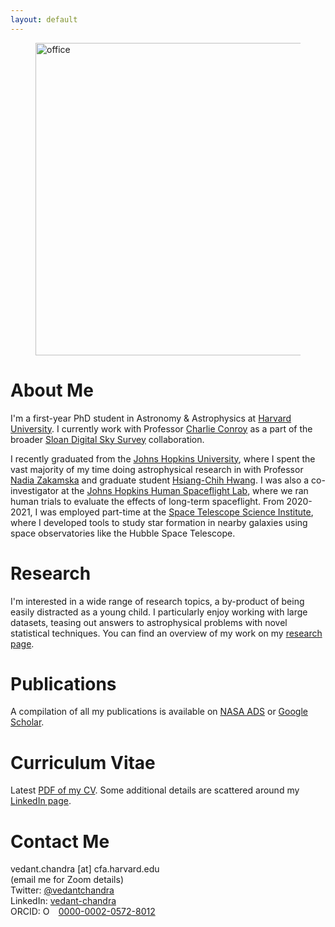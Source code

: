 ```yaml
---
layout: default
---
```


<figure>
<img src="{{site.baseurl}}/assets/office.png" alt="office" width="500"/>
</figure>

<h1 id="about">About Me</h1>

I'm a first-year PhD student in Astronomy & Astrophysics at [Harvard University](https://pweb.cfa.harvard.edu/). I currently work with Professor [Charlie Conroy](https://scholar.harvard.edu/cconroy) as a part of the broader [Sloan Digital Sky Survey](https://www.sdss5.org/) collaboration. 

I recently graduated from the [Johns Hopkins University](https://www.jhu.edu), where I spent the vast majority of my time doing astrophysical research in with Professor [Nadia Zakamska](https://zakamska.johnshopkins.edu/) and graduate student [Hsiang-Chih Hwang](https://www.hwang-astro.me). I was also a co-investigator at the [Johns Hopkins Human Spaceflight Lab](https://www.jhuhsl.space), where we ran human trials to evaluate the effects of long-term spaceflight. From 2020-2021, I was employed part-time at the [Space Telescope Science Institute](https://www.stsci.edu), where I developed tools to study star formation in nearby galaxies using space observatories like the Hubble Space Telescope. 

<h1 id="Research">Research</h1>

I'm interested in a wide range of research topics, a by-product of being easily distracted as a young child. I particularly enjoy working with large datasets, teasing out answers to astrophysical problems with novel statistical techniques. You can find an overview of my work on my [research page](https://vedantchandra.com/research). 

<h1 id="pub">Publications</h1>

A compilation of all my publications is available on [NASA ADS](https://ui.adsabs.harvard.edu/public-libraries/frBgq47XRVm5Oy_ielR_6w) or [Google Scholar](https://scholar.google.com/citations?user=eFbbm5UAAAAJ&hl=en). 

<h1 id="cv">Curriculum Vitae</h1>

Latest [PDF of my CV]({{site.baseurl}}/assets/cv.pdf). Some additional details are scattered around my [LinkedIn page](https://www.linkedin.com/in/vedant-chandra/). 

<h1 id="contact">Contact Me</h1>

vedant.chandra [at] cfa.harvard.edu <br>
(email me for Zoom details) <br>
Twitter: [@vedantchandra](https://twitter.com/vedantchandra) <br>
LinkedIn: [vedant-chandra](https://www.linkedin.com/in/vedant-chandra/) <br>
ORCID: <img src="https://orcid.org/sites/default/files/images/orcid_16x16.png" style="width:1em;margin-right:.5em;" alt="ORCID iD icon"> [0000-0002-0572-8012](https://orcid.org/0000-0002-0572-8012) <br>
